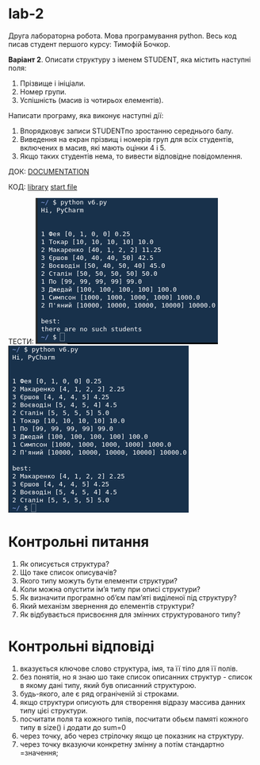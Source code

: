 # lab-2
Друга лабораторна робота. Мова програмування python. Весь код писав студент першого курсу: Тимофій Бочкор.

<b>Варіант 2</b>. Описати структуру з іменем STUDENT, яка містить наступні поля:
 1. Прізвище і ініціали.
 2. Номер групи.
 3. Успішність (масив із чотирьох елементів).

Написати програму, яка виконує наступні дії:
 1. Впорядковує записи STUDENTпо зростанню середнього балу.
 2. Виведення на екран прізвищ і номерів груп для всіх студентів, включених в масив, які мають оцінки 4 і 5.
 3. Якщо таких студентів нема, то вивести відповідне повідомлення.

ДОК:
[DOCUMENTATION](DOC)

КОД:
[library](library.py)
[start file](main.py)

ТЕСТИ:
![test jpg](test_1.png)
![test jpg 2](test_2.png)


# Контрольні питання
1. Як описується структура?
2. Що таке список описувачів?
3. Якого типу можуть бути елементи структури?
4. Коли можна опустити ім’я типу при описі структури?
5. Як визначити програмно об’єм пам’яті виділеної під структуру?
6. Який механізм звернення до елементів структури?
7. Як відбувається присвоєння для змінних структурованого типу?


# Контрольні відповіді
1. вказується ключове слово структура, імя, та її тіло для її полів.
2. без понятія, но я знаю шо таке список описанних структур - список в якому дані типу, який був описанний структурою.
3. будь-якого, але є ряд ограніченій зі строками.
4. якщо структури описують для створення відразу массива данних типу цієі структури.
5. посчитати поля та кожного типів, посчитати обьєм памяті кожного типу в size() і додати до sum=0
6. через точку, або через стрілочку якщо це показник на структуру.
7. через точку вказуючи конкретну змінну а потім стандартно   =значення;
